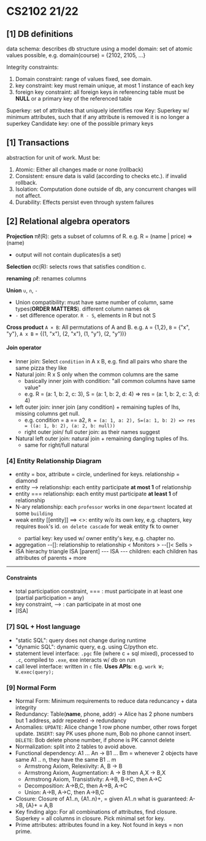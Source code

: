 # CS2102 21/22

## [1] DB definitions

data schema: describes db structure using a model
domain: set of atomic values possible, e.g. domain(course) = {2102, 2105, ...}

Integrity constraints:

1. Domain constraint: range of values fixed, see domain.
2. key constraint: key must remain unique, at most 1 instance of each key
3. foreign key constraint: all foreign keys in referencing table must be **NULL** or a primary key of the referenced table

Superkey: set of attributes that uniquely identifies row
Key: Superkey w/ minimum attributes, such that if any attribute is removed it is no longer a superkey
Candidate key: one of the possible primary keys

## [1] Transactions

abstraction for unit of work. Must be:

1. Atomic: Either all changes made or none (rollback)
2. Consistent: ensure data is valid (according to checks etc.). if invalid rollback.
3. Isolation: Computation done outside of db, any concurrent changes will not affect.
4. Durability: Effects persist even through system failures

## [2] Relational algebra operators

**Projection**
πℓ(R): gets a subset of columns of R.
e.g. R = (name | price) => (name)

- output will not contain duplicates(is a set)

**Selection**
σc(R): selects rows that satisfies condition c.

**renaming**
ρℓ: renames columns

**Union**
`∪`, `∩`, `-`

- Union compatibility: must have same number of column, same types(**ORDER MATTERS**). different column names ok
- `-` set difference operator. `R - S`, elements in R but not S

**Cross product**
`A × B`: All permutations of A and B. e.g. `A` = {1,2}, `B` = {"x", "y"}, `A x B` = {(1, "x"), (2, "x"), (1, "y"), (2, "y"))}

#### Join operator

- Inner join: Select `condition` in A x B, e.g. find all pairs who share the same pizza they like
- Natural join: R x S only when the common columns are the same
  - basically inner join with condition: "all common columns have same value"
  - e.g. R = (a: 1, b: 2, c: 3), S = (a: 1, b: 2, d: 4) => res = (a: 1, b: 2, c: 3, d: 4)
- left outer join: inner join (any condition) + remaining tuples of lhs, missing columns get null.
  - e.g. condition = a == a2, `R = (a: 1, a: 2), S=(a: 1, b: 2) => res = ((a: 1, b: 2), (a: 2, b: null))`
  - right outer join/ full outer join: as their names suggest
- Natural left outer join: natural join + remaining dangling tuples of lhs.
  - same for right/full natural

### [4] Entity Relationship Diagram

- entity = box, attribute = circle, underlined for keys. relationship = diamond
- entity --> relationship: each entity participate **at most 1** of relationship
- entity === relationship: each entity must participate **at least 1** of relationship
- N-ary relationship: each `professor` works in one `department` located at some `building`
- weak entity [[entity]] ==> <<relation>>: entity w/o its own key, e.g. chapters, key requires `Book`'s id. `on delete cascade` for weak entity fk to owner
  - partial key: key used w/ owner entity's key, e.g. chapter no.
- aggregation --[]: relationship to relationship < Monitors > --[]< Sells >
- ISA hierachy triangle ISA [parent] --- ISA --- children: each children has attributes of parents + more

---

#### Constraints

- total participation constraint, === : must participate in at least one (partial participation = any)
- key constraint, --> : can participate in at most one
- [ISA]

### [7] SQL + Host language

- "static SQL": query does not change during runtime
- "dynamic SQL": dynamic query, e.g. using C/python etc.
- statement level interface: `.pgc` file (where c + sql mixed), processed to `.c`, compiled to `.exe`, exe interacts w/ db on run
- call level interface: written in `c` file. **Uses APIs**: e.g. `work W; W.exec(query);`

### [9] Normal Form

- Normal Form: Minimum requirements to reduce data reduncancy + data integrity
- Redundancy: Table(**name**, phone, addr) -> Alice has 2 phone numbers but 1 address, addr repeated -> redundancy
- Anomalies: `UPDATE`: Alice change 1 row phone number, other rows forget update. `INSERT`: say PK uses phone num, Bob no phone cannot insert. `DELETE`: Bob delete phone number, if phone is PK cannot delete
- Normalization: split into 2 tables to avoid above.
- Functional dependency: A1 ... An -> B1 ... Bm = whenever 2 objects have same A1 .. n, they have the same B1 .. m
  - Armstrong Axiom, Relexiivity: A, B -> B
  - Armstrong Axiom, Augmentation: A -> B then A,X -> B,X
  - Armstrong Axiom, Transistivity: A->B, B->C, then A->C
  - Decomposition: A->B,C, then A->B, A->C
  - Union: A->B, A->C, then A->B,C
- Closure: Closure of A1..n, {A1..n}+, = given A1..n what is guaranteed: A->B, {A}+ = A,B
- Key finding algo: For all combinations of attributes, find closure. Superkey = all columns in closure. Pick minimal set for key.
- Prime attributes: attributes found in a key. Not found in keys = non prime.
